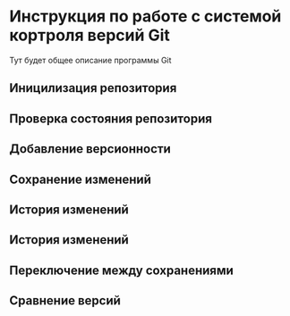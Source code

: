 # Инструкция по работе с системой кортроля версий Git

Тут будет общее описание программы Git

## Иницилизация репозитория

## Проверка состояния репозитория

##  Добавление версионности

## Сохранение изменений

## История изменений

## История изменений

## Переключение между сохранениями

## Сравнение версий